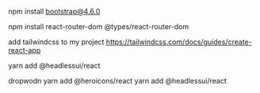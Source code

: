 npm install bootstrap@4.6.0

npm install react-router-dom @types/react-router-dom

add tailwindcss to my project 
https://tailwindcss.com/docs/guides/create-react-app

yarn add @headlessui/react

dropwodn 
yarn add @heroicons/react
yarn add @headlessui/react



